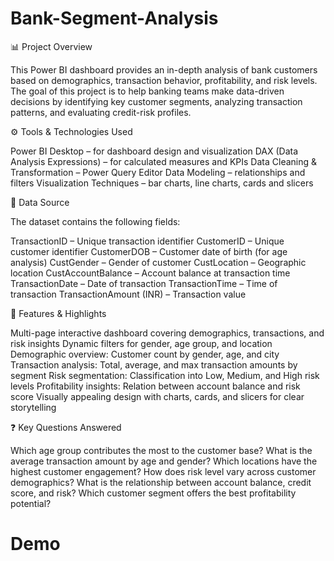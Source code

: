 # Bank-Segment-Analysis

📊 Project Overview

This Power BI dashboard provides an in-depth analysis of bank customers based on demographics, transaction behavior, profitability, and risk levels.
The goal of this project is to help banking teams make data-driven decisions by identifying key customer segments, analyzing transaction patterns, and evaluating credit-risk profiles.

⚙️ Tools & Technologies Used

Power BI Desktop – for dashboard design and visualization
DAX (Data Analysis Expressions) – for calculated measures and KPIs
Data Cleaning & Transformation – Power Query Editor
Data Modeling – relationships and filters
Visualization Techniques – bar charts, line charts, cards and slicers

📂 Data Source

The dataset contains the following fields:

TransactionID – Unique transaction identifier
CustomerID – Unique customer identifier
CustomerDOB – Customer date of birth (for age analysis)
CustGender – Gender of customer
CustLocation – Geographic location
CustAccountBalance – Account balance at transaction time
TransactionDate – Date of transaction
TransactionTime – Time of transaction
TransactionAmount (INR) – Transaction value

🌟 Features & Highlights

Multi-page interactive dashboard covering demographics, transactions, and risk insights
Dynamic filters for gender, age group, and location
Demographic overview: Customer count by gender, age, and city
Transaction analysis: Total, average, and max transaction amounts by segment
Risk segmentation: Classification into Low, Medium, and High risk levels
Profitability insights: Relation between account balance and risk score
Visually appealing design with charts, cards, and slicers for clear storytelling

❓ Key Questions Answered

Which age group contributes the most to the customer base?
What is the average transaction amount by age and gender?
Which locations have the highest customer engagement?
How does risk level vary across customer demographics?
What is the relationship between account balance, credit score, and risk?
Which customer segment offers the best profitability potential?

# Demo




